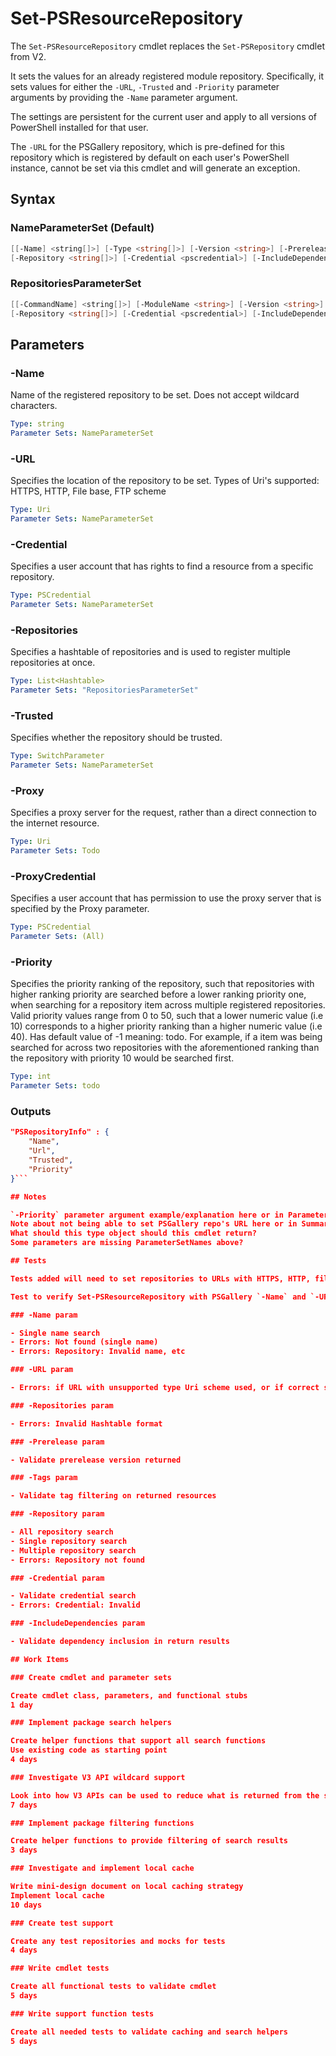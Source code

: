 # Set-PSResourceRepository

The `Set-PSResourceRepository` cmdlet replaces the `Set-PSRepository` cmdlet from V2.

It sets the values for an already registered module repository. Specifically, it sets values for
either the `-URL`, `-Trusted` and `-Priority` parameter arguments by providing the `-Name` parameter argument.

The settings are persistent for the current user and apply to all versions of PowerShell installed for that user.

The `-URL` for the PSGallery repository, which is pre-defined for this repository which is registered by default on each user's PowerShell instance, cannot be set via this cmdlet and will generate an exception.

## Syntax

### NameParameterSet (Default)
``` PowerShell
[[-Name] <string[]>] [-Type <string[]>] [-Version <string>] [-Prerelease] [-Tags <string[]>]
[-Repository <string[]>] [-Credential <pscredential>] [-IncludeDependencies] [-WhatIf] [-Confirm] [<CommonParameters>]
```

### RepositoriesParameterSet
``` PowerShell
[[-CommandName] <string[]>] [-ModuleName <string>] [-Version <string>] [-Prerelease] [-Tags <string[]>]
[-Repository <string[]>] [-Credential <pscredential>] [-IncludeDependencies] [-WhatIf] [-Confirm] [<CommonParameters>]
```

## Parameters

### -Name

Name of the registered repository to be set.
Does not accept wildcard characters.

```yml
Type: string
Parameter Sets: NameParameterSet
```

### -URL

Specifies the location of the repository to be set.
Types of Uri's supported: HTTPS, HTTP, File base, FTP scheme

```yml
Type: Uri
Parameter Sets: NameParameterSet
```

### -Credential

Specifies a user account that has rights to find a resource from a specific repository.

```yml
Type: PSCredential
Parameter Sets: NameParameterSet
```

### -Repositories

Specifies a hashtable of repositories and is used to register multiple repositories at once.

```yml
Type: List<Hashtable>
Parameter Sets: "RepositoriesParameterSet"
```

### -Trusted

Specifies whether the repository should be trusted.

```yml
Type: SwitchParameter
Parameter Sets: NameParameterSet
```

### -Proxy

Specifies a proxy server for the request, rather than a direct connection to the internet resource.

```yml
Type: Uri
Parameter Sets: Todo
```

### -ProxyCredential

Specifies a user account that has permission to use the proxy server that is specified by the Proxy parameter.

```yml
Type: PSCredential
Parameter Sets: (All)
```

### -Priority

Specifies the priority ranking of the repository, such that repositories with higher ranking priority are searched before a lower ranking priority one, when searching for a repository item across multiple registered repositories.
Valid priority values range from 0 to 50, such that a lower numeric value (i.e 10) corresponds to a higher priority ranking than a higher numeric value (i.e 40). Has default value of -1 meaning: todo.
For example, if a item was being searched for across two repositories with the aforementioned ranking than the repository with priority 10 would be searched first.

```yml
Type: int
Parameter Sets: todo
```

### Outputs

```json
"PSRepositoryInfo" : {
    "Name",
    "Url",
    "Trusted",
    "Priority"
}```

## Notes

`-Priority` parameter argument example/explanation here or in Parameter section?
Note about not being able to set PSGallery repo's URL here or in Summary?
What should this type object should this cmdlet return?
Some parameters are missing ParameterSetNames above?

## Tests

Tests added will need to set repositories to URLs with HTTPS, HTTP, file base, and File Transfer Protocol (FTP) URI schemes.

Test to verify Set-PSResourceRepository with PSGallery `-Name` and `-URL` value is not allowed, and generates error with expected error message.

### -Name param

- Single name search
- Errors: Not found (single name)
- Errors: Repository: Invalid name, etc

### -URL param

- Errors: if URL with unsupported type Uri scheme used, or if correct scheme but value is for path/location that doesn't exist

### -Repositories param

- Errors: Invalid Hashtable format

### -Prerelease param

- Validate prerelease version returned

### -Tags param

- Validate tag filtering on returned resources

### -Repository param

- All repository search
- Single repository search
- Multiple repository search
- Errors: Repository not found

### -Credential param

- Validate credential search
- Errors: Credential: Invalid

### -IncludeDependencies param

- Validate dependency inclusion in return results

## Work Items

### Create cmdlet and parameter sets

Create cmdlet class, parameters, and functional stubs
1 day

### Implement package search helpers

Create helper functions that support all search functions
Use existing code as starting point
4 days

### Investigate V3 API wildcard support

Look into how V3 APIs can be used to reduce what is returned from the server
7 days

### Implement package filtering functions

Create helper functions to provide filtering of search results
3 days

### Investigate and implement local cache

Write mini-design document on local caching strategy
Implement local cache
10 days

### Create test support

Create any test repositories and mocks for tests
4 days

### Write cmdlet tests

Create all functional tests to validate cmdlet
5 days

### Write support function tests

Create all needed tests to validate caching and search helpers
5 days

